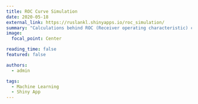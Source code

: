 ```yaml
---
title: ROC Curve Simulation
date: 2020-05-18
external_link: https://ruslankl.shinyapps.io/roc_simulation/
summary: "Calculations behind ROC (Receiver operating characteristic) curve for the binary classification problem."
image:
  focal_point: Center

reading_time: false
featured: false

authors:
  - admin

tags:
  - Machine Learning
  - Shiny App
---
```

